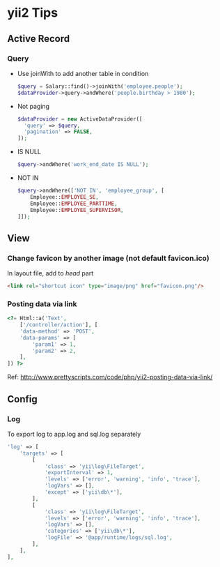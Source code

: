 # yii2 Tips

## Active Record

### Query

* Use joinWith to add another table in condition
  ```php
  $query = Salary::find()->joinWith('employee.people');
  $dataProvider->query->andWhere('people.birthday > 1980');
  ```
* Not paging
  ```php
  $dataProvider = new ActiveDataProvider([
    'query' => $query,
    'pagination' => FALSE,
  ]);
  ```
* IS NULL
  ```php
  $query->andWhere('work_end_date IS NULL');
  ```
* NOT IN
  ```php
  $query->andWhere(['NOT IN', 'employee_group', [
      Employee::EMPLOYEE_SE,
      Employee::EMPLOYEE_PARTTIME,
      Employee::EMPLOYEE_SUPERVISOR,
  ]]);
  ```

## View

### Change favicon by another image (not default favicon.ico)

In layout file, add to *head* part
```html
<link rel="shortcut icon" type="image/png" href="favicon.png"/>
```

### Posting data via link

```php
<?= Html::a('Text',
    ['/controller/action'], [
    'data-method' => 'POST',
    'data-params' => [
        'param1' => 1,
        'param2' => 2,
    ],
]) ?>
```
Ref: http://www.prettyscripts.com/code/php/yii2-posting-data-via-link/

## Config

### Log

To export log to app.log and sql.log separately
```php
'log' => [
    'targets' => [
        [
            'class' => 'yii\log\FileTarget',
            'exportInterval' => 1,
            'levels' => ['error', 'warning', 'info', 'trace'],
            'logVars' => [],
            'except' => ['yii\db\*'],
        ],
        [
            'class' => 'yii\log\FileTarget',
            'levels' => ['error', 'warning', 'info', 'trace'],
            'logVars' => [],
            'categories' => ['yii\db\*'],
            'logFile' => '@app/runtime/logs/sql.log',
        ],
    ],
],
```